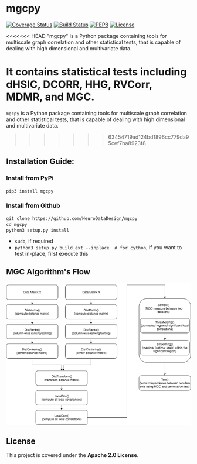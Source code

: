 # mgcpy

[![Coverage Status](https://coveralls.io/repos/github/NeuroDataDesign/mgcpy/badge.svg?branch=master)](https://coveralls.io/github/NeuroDataDesign/mgcpy?branch=master)
[![Build Status](https://travis-ci.com/NeuroDataDesign/mgcpy.svg?branch=master)](https://travis-ci.com/NeuroDataDesign/mgcpy)
[![PEP8](https://img.shields.io/badge/code%20style-pep8-orange.svg)](https://www.python.org/dev/peps/pep-0008/)
[![License](https://img.shields.io/badge/License-Apache%202.0-blue.svg)](https://opensource.org/licenses/Apache-2.0)

<<<<<<< HEAD
"mgcpy" is a Python package containing tools for multiscale graph correlation and other statistical tests, that is capable of dealing with high dimensional and multivariate data. 

It contains statistical tests including dHSIC, DCORR, HHG, RVCorr, MDMR, and MGC.
=======
`mgcpy` is a Python package containing tools for multiscale graph correlation and other statistical tests, that is capable of dealing with high dimensional and multivariate data.
>>>>>>> 63454719ad124bd1896cc779da95cef7ba8923f8

## Installation Guide:

### Install from PyPi
```
pip3 install mgcpy
```

### Install from Github
```
git clone https://github.com/NeuroDataDesign/mgcpy
cd mgcpy
python3 setup.py install
```
- `sudo`, if required
- `python3 setup.py build_ext --inplace  # for cython`, if you want to test in-place, first execute this

## MGC Algorithm's Flow
![MGCPY Flow](MGCPY.png)

## License

This project is covered under the **Apache 2.0 License**.
